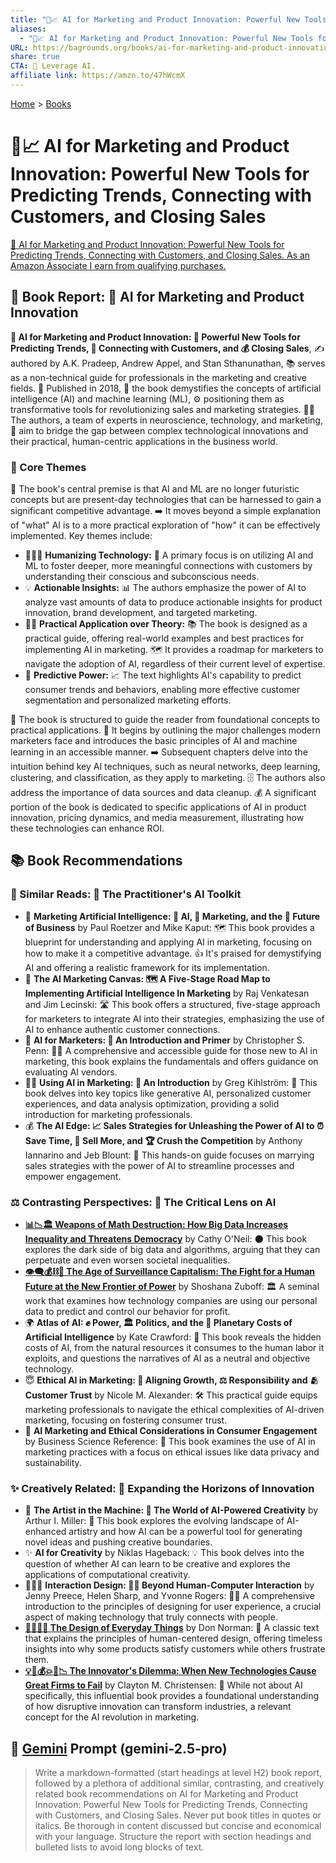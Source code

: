 ```yaml
---
title: "🤖📈 AI for Marketing and Product Innovation: Powerful New Tools for Predicting Trends, Connecting with Customers, and Closing Sales"
aliases:
  - "🤖📈 AI for Marketing and Product Innovation: Powerful New Tools for Predicting Trends, Connecting with Customers, and Closing Sales"
URL: https://bagrounds.org/books/ai-for-marketing-and-product-innovation-powerful-new-tools-for-predicting-trends-connecting-with-customers-and-closing-sales
share: true
CTA: 🚀 Leverage AI.
affiliate link: https://amzn.to/47hWcmX
---
```

[Home](../index.md) > [Books](./index.md)  
# 🤖📈 AI for Marketing and Product Innovation: Powerful New Tools for Predicting Trends, Connecting with Customers, and Closing Sales  
[🛒 AI for Marketing and Product Innovation: Powerful New Tools for Predicting Trends, Connecting with Customers, and Closing Sales. As an Amazon Associate I earn from qualifying purchases.](https://amzn.to/47hWcmX)  
  
## 🤖 Book Report: 🧠 AI for Marketing and Product Innovation  
  
**🧠 AI for Marketing and Product Innovation: 🚀 Powerful New Tools for Predicting Trends, 🤝 Connecting with Customers, and 💰 Closing Sales**, ✍️ authored by A.K. Pradeep, Andrew Appel, and Stan Sthanunathan, 📚 serves as a non-technical guide for professionals in the marketing and creative fields. 📅 Published in 2018, 📖 the book demystifies the concepts of artificial intelligence (AI) and machine learning (ML), ⚙️ positioning them as transformative tools for revolutionizing sales and marketing strategies. 👨‍💻 The authors, a team of experts in neuroscience, technology, and marketing, 🌉 aim to bridge the gap between complex technological innovations and their practical, human-centric applications in the business world.  
  
### 🔑 Core Themes  
  
📖 The book's central premise is that AI and ML are no longer futuristic concepts but are present-day technologies that can be harnessed to gain a significant competitive advantage. ➡️ It moves beyond a simple explanation of "what" AI is to a more practical exploration of "how" it can be effectively implemented. Key themes include:  
  
* 🧑‍🤝‍🧑 **Humanizing Technology:** 🎯 A primary focus is on utilizing AI and ML to foster deeper, more meaningful connections with customers by understanding their conscious and subconscious needs.  
* 💡 **Actionable Insights:** 📊 The authors emphasize the power of AI to analyze vast amounts of data to produce actionable insights for product innovation, brand development, and targeted marketing.  
* 👨‍💻 **Practical Application over Theory:** 📚 The book is designed as a practical guide, offering real-world examples and best practices for implementing AI in marketing. 🗺️ It provides a roadmap for marketers to navigate the adoption of AI, regardless of their current level of expertise.  
* 🔮 **Predictive Power:** 📈 The text highlights AI's capability to predict consumer trends and behaviors, enabling more effective customer segmentation and personalized marketing efforts.  
  
📖 The book is structured to guide the reader from foundational concepts to practical applications. 🚀 It begins by outlining the major challenges modern marketers face and introduces the basic principles of AI and machine learning in an accessible manner. ➡️ Subsequent chapters delve into the intuition behind key AI techniques, such as neural networks, deep learning, clustering, and classification, as they apply to marketing. 🗄️ The authors also address the importance of data sources and data cleanup. 💰 A significant portion of the book is dedicated to specific applications of AI in product innovation, pricing dynamics, and media measurement, illustrating how these technologies can enhance ROI.  
  
## 📚 Book Recommendations  
  
### 🤝 Similar Reads: 🧰 The Practitioner's AI Toolkit  
  
* 🤖 **Marketing Artificial Intelligence: 🧠 AI, 📣 Marketing, and the 🔮 Future of Business** by Paul Roetzer and Mike Kaput: 🗺️ This book provides a blueprint for understanding and applying AI in marketing, focusing on how to make it a competitive advantage. 👍 It's praised for demystifying AI and offering a realistic framework for its implementation.  
* 🎨 **The AI Marketing Canvas: 🗺️ A Five-Stage Road Map to Implementing Artificial Intelligence In Marketing** by Raj Venkatesan and Jim Lecinski: 🛣️ This book offers a structured, five-stage approach for marketers to integrate AI into their strategies, emphasizing the use of AI to enhance authentic customer connections.  
* 🙋 **AI for Marketers: 📖 An Introduction and Primer** by Christopher S. Penn: 👨‍🏫 A comprehensive and accessible guide for those new to AI in marketing, this book explains the fundamentals and offers guidance on evaluating AI vendors.  
* 🧑‍💻 **Using AI in Marketing: 📖 An Introduction** by Greg Kihlström: 🚀 This book delves into key topics like generative AI, personalized customer experiences, and data analysis optimization, providing a solid introduction for marketing professionals.  
* 💰 **The AI Edge: 📈 Sales Strategies for Unleashing the Power of AI to ⏰ Save Time, 🚀 Sell More, and 🏆 Crush the Competition** by Anthony Iannarino and Jeb Blount: 🤝 This hands-on guide focuses on marrying sales strategies with the power of AI to streamline processes and empower engagement.  
  
### ⚖️ Contrasting Perspectives: 🔎 The Critical Lens on AI  
  
* **[📊📉🏛️ Weapons of Math Destruction: How Big Data Increases Inequality and Threatens Democracy](./weapons-of-math-destruction-how-big-data-increases-inequality-and-threatens-democracy.md)** by Cathy O'Neil: 🌑 This book explores the dark side of big data and algorithms, arguing that they can perpetuate and even worsen societal inequalities.  
* **[👁️‍🗨️💰⛓️👤 The Age of Surveillance Capitalism: The Fight for a Human Future at the New Frontier of Power](./the-age-of-surveillance-capitalism.md)** by Shoshana Zuboff: 🏛️ A seminal work that examines how technology companies are using our personal data to predict and control our behavior for profit.  
* 🌍 **Atlas of AI: ✊ Power, 🏛️ Politics, and the 💸 Planetary Costs of Artificial Intelligence** by Kate Crawford: 🌿 This book reveals the hidden costs of AI, from the natural resources it consumes to the human labor it exploits, and questions the narratives of AI as a neutral and objective technology.  
* 😇 **Ethical AI in Marketing: 🤝 Aligning Growth, ⚖️ Responsibility and 🫂 Customer Trust** by Nicole M. Alexander: 🛠️ This practical guide equips marketing professionals to navigate the ethical complexities of AI-driven marketing, focusing on fostering consumer trust.  
* 📢 **AI Marketing and Ethical Considerations in Consumer Engagement** by Business Science Reference: 📖 This book examines the use of AI in marketing practices with a focus on ethical issues like data privacy and sustainability.  
  
### ✨ Creatively Related: 🔭 Expanding the Horizons of Innovation  
  
* 🎨 **The Artist in the Machine: 🤖 The World of AI-Powered Creativity** by Arthur I. Miller: 🚀 This book explores the evolving landscape of AI-enhanced artistry and how AI can be a powerful tool for generating novel ideas and pushing creative boundaries.  
* ✨ **AI for Creativity** by Niklas Hageback: 💡 This book delves into the question of whether AI can learn to be creative and explores the applications of computational creativity.  
* 🧑‍🤝‍🧑 **Interaction Design: 🧑‍💻 Beyond Human-Computer Interaction** by Jenny Preece, Helen Sharp, and Yvonne Rogers: 👨‍🏫 A comprehensive introduction to the principles of designing for user experience, a crucial aspect of making technology that truly connects with people.  
* **[💺🚪💡🤔 The Design of Everyday Things](./the-design-of-everyday-things.md)** by Don Norman: 📖 A classic text that explains the principles of human-centered design, offering timeless insights into why some products satisfy customers while others frustrate them.  
* **[💡🤖💰💥🏢📉 The Innovator's Dilemma: When New Technologies Cause Great Firms to Fail](./the-innovators-dilemma.md)** by Clayton M. Christensen: 🚀 While not about AI specifically, this influential book provides a foundational understanding of how disruptive innovation can transform industries, a relevant concept for the AI revolution in marketing.  
  
## 💬 [Gemini](../software/gemini.md) Prompt (gemini-2.5-pro)  
> Write a markdown-formatted (start headings at level H2) book report, followed by a plethora of additional similar, contrasting, and creatively related book recommendations on AI for Marketing and Product Innovation: Powerful New Tools for Predicting Trends, Connecting with Customers, and Closing Sales. Never put book titles in quotes or italics. Be thorough in content discussed but concise and economical with your language. Structure the report with section headings and bulleted lists to avoid long blocks of text.
